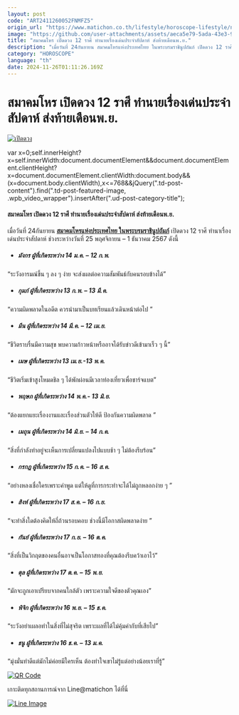 ```yaml
---
layout: post
code: "ART2411260052FNMFZ5"
origin_url: "https://www.matichon.co.th/lifestyle/horoscope-lifestyle/news_4920293"
image: "https://github.com/user-attachments/assets/aeca5e79-5ada-43e3-97b9-600038b22fd7"
title: "สมาคมโหร เปิดดวง 12 ราศี ทำนายเรื่องเด่นประจำสัปดาห์ ส่งท้ายเดือนพ.ย."
description: "เมื่อวันที่ 24กันยายน สมาคมโหรแห่งประเทศไทย ในพระบรมราชินูปถัมภ์ เปิดดวง 12 ราศี ทำนาเรื่องเด่นประจำสัปดาห์ ช่วงระหว่างวันที่ 25 พฤศจิกายน - 1 ธันวาคม 2567"
category: "HOROSCOPE"
language: "th"
date: 2024-11-26T01:11:26.169Z
---
```


# สมาคมโหร เปิดดวง 12 ราศี ทำนายเรื่องเด่นประจำสัปดาห์ ส่งท้ายเดือนพ.ย.

[![เปิดดวง](https://www.matichon.co.th/wp-content/uploads/2024/11/sama1.jpg "sama1")](https://www.matichon.co.th/wp-content/uploads/2024/11/sama1.jpg)

var x=0;self.innerHeight?x=self.innerWidth:document.documentElement&&document.documentElement.clientHeight?x=document.documentElement.clientWidth:document.body&&(x=document.body.clientWidth),x<=768&&jQuery(".td-post-content").find(".td-post-featured-image, .wpb\_video\_wrapper").insertAfter(".ud-post-category-title");

#### **สมาคมโหร เปิดดวง 12 ราศี ทำนายเรื่องเด่นประจำสัปดาห์ ส่งท้ายเดือนพ.ย.**

เมื่อวันที่ 24กันยายน [**สมาคมโหรแห่งประเทศไทย ในพระบรมราชินูปถัมภ์**](https://www.facebook.com/photo?fbid=887123570252128&set=a.493312619633227) เปิดดวง 12 ราศี ทำนาเรื่องเด่นประจำสัปดาห์ ช่วงระหว่างวันที่ 25 พฤศจิกายน – 1 ธันวาคม 2567 ดังนี้

*   ##### **มังกร** ผู้ที่เกิดระหว่าง 14 ม.ค. – 12 ก.พ.
    

“ระวังอารมณ์ขึ้น ๆ ลง ๆ ง่าย จะส่งผลต่อความสัมพันธ์กับคนรอบข้างได้”

*   ##### **กุมภ์** ผู้ที่เกิดระหว่าง 13 ก.พ. – 13 มี.ค.
    

“ความผิดพลาดในอดีต ควรนำมาเป็นบทเรียนแล้วเดินหน้าต่อไป ”

*   ##### **มีน** ผู้ที่เกิดระหว่าง 14 มี.ค. – 12 เม.ย.
    

“ชีวิตราบรื่นมีความสุข พบความก้าวหน้าหรืออาจได้รับข่าวดีเข้ามาเร็ว ๆ นี้”

*   ##### **เมษ** ผู้ที่เกิดระหว่าง 13 เม.ย.-13 พ.ค.
    

“ชีวิตเริ่มเข้าสูงโหมดชิล ๆ ได้พักผ่อนมีเวลาท่องเที่ยวเพื่อชาร์จแบต”

*   ##### **พฤษภ** ผู้ที่เกิดระหว่าง 14 พ.ค.- 13 มิ.ย.
    

“ต้องแยกแยะเรื่องงานและเรื่องส่วนตัวให้ดี ป้องกันความผิดพลาด ”

*   ##### **เมถุน** ผู้ที่เกิดระหว่าง 14 มิ.ย. – 14 ก.ค.
    

“สิ่งที่กำลังทำอยู่จะเห็นการเปลี่ยนแปลงไปแบบช้า ๆ ไม่ต้องรีบร้อน”

*   ##### **กรกฎ** ผู้ที่เกิดระหว่าง 15 ก.ค. – 16 ส.ค.
    

“อย่างหลงเชื่อใครเพราะคำพูด แต่ให้ดูที่การกระทำจะได้ไม่ถูกหลอกง่าย ๆ ”

*   ##### **สิงห์** ผู้ที่เกิดระหว่าง 17 ส.ค. – 16 ก.ย.
    

“จะทำสิ่งใดต้องคิดให้ถี่ถ้วนรอบคอบ ช่วงนี้มีโอกาสผิดพลาดง่าย ”

*   ##### **กันย์** ผู้ที่เกิดระหว่าง 17 ก.ย. – 16 ต.ค.
    

“สิ่งที่เป็นวิกฤตของคนอื่นอาจเป็นโอกาสทองที่คุณต้องรีบคว้าเอาไว้”

*   ##### **ตุล** ผู้ที่เกิดระหว่าง 17 ต.ค. – 15 พ.ย.
    

“มักจะถูกเอาเปรียบจากคนใกล้ตัว เพราะความใจดีของตัวคุณเอง”

*   ##### **พิจิก** ผู้ที่เกิดระหว่าง 16 พ.ย. – 15 ธ.ค.
    

“ระวังอย่าเผลอทำในสิ่งที่ไม่สุจริต เพราะผลที่ได้ไม่คุ้มค่ากับที่เสียไป”

*   ##### **ธนู** ผู้ที่เกิดระหว่าง 16 ธ.ค. – 13 ม.ค.
    

“มุ่งมั่นทำดีแต่มักไม่ค่อยมีใครเห็น ต้องทำใจเขาไม่รู้แต่อย่างน้อยเราที่รู้”

[![QR Code](https://www.matichon.co.th/wp-content/uploads/2023/07/wob1371z.jpg)](https://lin.ee/ht0nDxX)

เกาะติดทุกสถานการณ์จาก Line@matichon ได้ที่นี่

[![Line Image](https://www.matichon.co.th/wp-content/uploads/2023/07/th.png)](https://lin.ee/ht0nDxX)